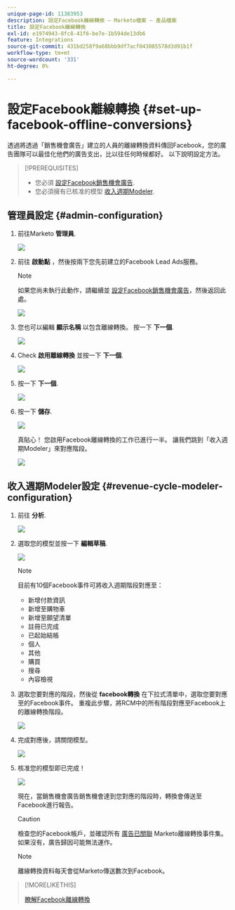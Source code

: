 ```yaml
---
unique-page-id: 11383953
description: 設定Facebook離線轉換 — Marketo檔案 — 產品檔案
title: 設定Facebook離線轉換
exl-id: e1974943-8fc8-41f6-be7e-1b594de13db6
feature: Integrations
source-git-commit: 431bd258f9a68bbb9df7acf043085578d3d91b1f
workflow-type: tm+mt
source-wordcount: '331'
ht-degree: 0%

---
```


# 設定Facebook離線轉換 {#set-up-facebook-offline-conversions}

透過將透過「銷售機會廣告」建立的人員的離線轉換資料傳回Facebook，您的廣告團隊可以最佳化他們的廣告支出，比以往任何時候都好。 以下說明設定方法。

>[!PREREQUISITES]
>
>* 您必須 [設定Facebook銷售機會廣告](/help/marketo/product-docs/demand-generation/facebook/set-up-facebook-lead-ads.md).
>* 您必須擁有已核准的模型 [收入週期Modeler](/help/marketo/product-docs/reporting/revenue-cycle-analytics/revenue-cycle-models/understanding-revenue-models.md).

## 管理員設定 {#admin-configuration}

1. 前往Marketo **管理員**.

   ![](assets/image2016-11-29-13-3a8-3a45.png)

1. 前往 **啟動點** ，然後按兩下您先前建立的Facebook Lead Ads服務。

   >[!NOTE]
   >
   >如果您尚未執行此動作，請繼續並 [設定Facebook銷售機會廣告](/help/marketo/product-docs/demand-generation/facebook/set-up-facebook-lead-ads.md)，然後返回此處。

   ![](assets/image2016-11-29-13-3a10-3a43.png)

1. 您也可以編輯 **顯示名稱** 以包含離線轉換。 按一下 **下一個**.

   ![](assets/image2016-11-29-13-3a12-3a19.png)

1. Check **啟用離線轉換** 並按一下 **下一個**.

   ![](assets/image2016-11-29-13-3a13-3a32.png)

1. 按一下 **下一個**.

   ![](assets/image2016-11-29-13-3a14-3a17.png)

1. 按一下 **儲存**.

   ![](assets/image2016-11-29-13-3a14-3a52.png)

   真貼心！ 您啟用Facebook離線轉換的工作已進行一半。 讓我們跳到「收入週期Modeler」來對應階段。

   ![](assets/image2016-11-29-13-3a16-3a55.png)

## 收入週期Modeler設定 {#revenue-cycle-modeler-configuration}

1. 前往 **分析**.

   ![](assets/image2016-11-29-13-3a29-3a23.png)

1. 選取您的模型並按一下 **編輯草稿**.

   ![](assets/image2016-11-29-13-3a31-3a6.png)

   >[!NOTE]
   >
   >目前有10個Facebook事件可將收入週期階段對應至：
   >
   >* 新增付款資訊
   >* 新增至購物車
   >* 新增至願望清單
   >* 註冊已完成
   >* 已起始結帳
   >* 個人
   >* 其他
   >* 購買
   >* 搜尋
   >* 內容檢視

1. 選取您要對應的階段，然後從 **facebook轉換** 在下拉式清單中，選取您要對應至的Facebook事件。 重複此步驟，將RCM中的所有階段對應至Facebook上的離線轉換階段。

   ![](assets/1-1.png)

1. 完成對應後，請關閉模型。

   ![](assets/2.png)

1. 核准您的模型即已完成！

   ![](assets/image2016-11-29-15-3a6-3a30.png)

   現在，當銷售機會廣告銷售機會達到您對應的階段時，轉換會傳送至Facebook進行報告。

   >[!CAUTION]
   >
   >檢查您的Facebook帳戶，並確認所有 [廣告已關聯](https://www.facebook.com/business/url/?href=%2Fbusiness%2Fhelp%2Fwww%2F1776828022605281&amp;cmsid&amp;creative=link&amp;creative_detail=advertiser-help-center&amp;create_type&amp;destination_cms_id&amp;orig_http_referrer) Marketo離線轉換事件集。 如果沒有，廣告歸因可能無法運作。

   >[!NOTE]
   >
   >離線轉換資料每天會從Marketo傳送數次到Facebook。

>[!MORELIKETHIS]
>
>[瞭解Facebook離線轉換](/help/marketo/product-docs/demand-generation/facebook/understanding-facebook-offline-conversions.md)
